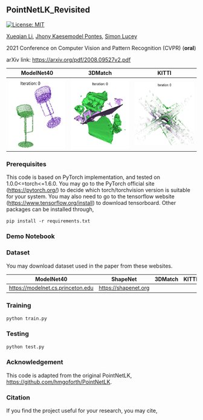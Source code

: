 ## PointNetLK_Revisited
[![License: MIT](https://img.shields.io/badge/License-MIT-yellow.svg)](https://opensource.org/licenses/MIT)

[Xueqian Li](https://lilac-lee.github.io/), [Jhony Kaesemodel Pontes](https://jhonykaesemodel.com/), 
[Simon Lucey](https://www.adelaide.edu.au/directory/simon.lucey)

2021 Conference on Computer Vision and Pattern Recognition (CVPR) (**oral**)

arXiv link: https://arxiv.org/pdf/2008.09527v2.pdf


| ModelNet40 | 3DMatch | KITTI |
|:-:|:-:|:-:|
| <img src="imgs/modelnet_registration.gif" width="172" height="186"/>| <img src="imgs/3dmatch_registration.gif" width="190" height="186"/> | <img src="imgs/kitti_registration.gif" width="200" height="166"/> |

### Prerequisites
This code is based on PyTorch implementation, and tested on 1.0.0<=torch<=1.6.0. You may go to the PyTorch official site (https://pytorch.org/) to decide which torch/torchvision version is suitable for your system. You may also need to go to the tensorflow website (https://www.tensorflow.org/install) to download tensorboard. Other packages can be installed through,
```
pip install -r requirements.txt
```

### Demo Notebook


### Dataset
You may download dataset used in the paper from these websites.

| ModelNet40 | ShapeNet | 3DMatch | KITTI   |
|:-:|:-:|:-:|:-:|
| https://modelnet.cs.princeton.edu | https://shapenet.org | | |

### Training
```
python train.py
```

### Testing
```
python test.py
```

### Acknowledgement
This code is adapted from the original PointNetLK, https://github.com/hmgoforth/PointNetLK.



### Citation
If you find the project useful for your research, you may cite,
```

```
